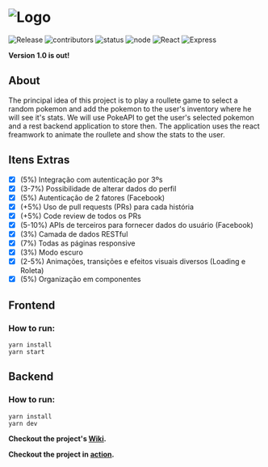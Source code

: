 # ![Logo](https://fontmeme.com/permalink/210906/84dbb5ec4c9be071cab339a320eda4b4.png)
![Release](https://img.shields.io/github/v/release/SinvalVJunior/pokedex-web) ![contributors](https://img.shields.io/github/contributors/SinvalVJunior/pokedex-web) ![status](https://img.shields.io/website?down_color=red&down_message=down&up_color=green&up_message=up&url=https%3A%2F%2Fpokedexweb.herokuapp.com%2F) ![node](https://img.shields.io/badge/node-%3E%3D14.17.3-yellow) ![React](https://img.shields.io/badge/React-v17.0.2-brightgreen) ![Express](https://img.shields.io/badge/Express-v4.17.1-brightgreen)
 
 
**Version 1.0 is out!**

## About
 The principal idea of this project is to play a roullete game to select a random pokemon and add the pokemon to the user's inventory where he will see it's stats. We will use PokeAPI to get the user's selected pokemon and a rest backend application to store then. The application uses the react freamwork to animate the roullete and show the stats to the user.

## Itens Extras
 - [x] (5%) Integração com autenticação por 3ºs
 - [x] (3-7%) Possibilidade de alterar dados do perfil
 - [x] (5%) Autenticação de 2 fatores (Facebook)
 - [x] (+5%) Uso de pull requests (PRs) para cada história
 - [x] (+5%) Code review de todos os PRs
 - [x] (5-10%) APIs de terceiros para fornecer dados do usuário (Facebook)
 - [x] (3%) Camada de dados RESTful
 - [x] (7%) Todas as páginas responsive
 - [x] (3%) Modo escuro
 - [x] (2-5%) Animações, transições e efeitos visuais diversos (Loading e Roleta)
 - [x] (5%) Organização em componentes

## Frontend

### How to run:
```
yarn install
yarn start
```
## Backend

### How to run:
```
yarn install
yarn dev
```

**Checkout the project's [Wiki](https://github.com/SinvalVJunior/pokedex-web/wiki).**

**Checkout the project in [action](https://pokedexweb.herokuapp.com/).**
